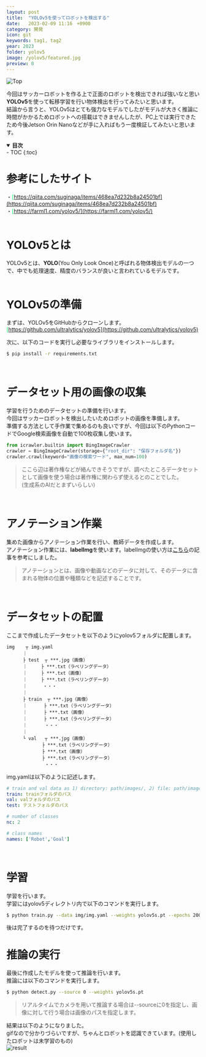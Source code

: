 ```yaml
---
layout: post
title:  "YOLOv5を使ってロボットを検出する"
date:   2023-02-09 11:16　+0900
category: 開発
icon: git
keywords: tag1, tag2
year: 2023
folder: yolov5
image: /yolov5/featured.jpg
preview: 0
---
```


![Top]({{site.baseurl}}/post-img/開発/yolov5/yolov5.gif)

今回はサッカーロボットを作る上で正面のロボットを検出できれば強いなと思い**YOLOv5**を使って転移学習を行い物体検出を行ってみたいと思います。<br>
結論から言うと、YOLOv5はとても強力なモデルでしたがモデルが大きく推論に時間がかかるためロボットへの搭載はできませんしたが、PC上では実行できたため今後Jetson Orin Nanoなどが手に入ればもう一度検証してみたいと思います。

<details open markdown="block">
  <summary><b>目次</b></summary>
- TOC
{:toc}
</details>

# 参考にしたサイト
・<span style="color: #00FF66; ">[https://qiita.com/suginaga/items/468ea7d232b8a24501bf](https://qiita.com/suginaga/items/468ea7d232b8a24501bf)</span>
<br>
・<span style="color: #00FF66; ">[https://farml1.com/yolov5/](https://farml1.com/yolov5/)</span>
<br><br>

# YOLOv5とは
YOLOv5とは、**YOLO**(You Only Look Once)と呼ばれる物体検出モデルの一つで、中でも処理速度、精度のバランスが良いと言われているモデルです。<br>
<br>

# YOLOv5の準備
まずは、YOLOv5をGitHubからクローンします。<br>
<span style="color: #00FF66; ">[https://github.com/ultralytics/yolov5](https://github.com/ultralytics/yolov5)</span>
<br>

次に、以下のコードを実行し必要なライブラリをインストールします。<br>
```bash
$ pip install -r requirements.txt
```
<br>

# データセット用の画像の収集
学習を行うためのデータセットの準備を行います。<br>
今回はサッカーロボットを検出したいためロボットの画像を準備します。<br>
準備する方法として手作業で集めるのも良いですが、今回は以下のPythonコードでGoogle検索画像を自動で100枚収集し使います。<br>
```python
from icrawler.builtin import BingImageCrawler
crawler = BingImageCrawler(storage={"root_dir": "保存フォルダ名"})
crawler.crawl(keyword="画像の検索ワード", max_num=100)
```

> ここら辺は著作権などが絡んできそうですが、調べたところデータセットとして画像を使う場合は著作権に関わらず使えるとのことでした。<br>
(生成系のAIだとまずいらしい)<br>

<br>

# アノテーション作業
集めた画像からアノテーション作業を行い、教師データを作成します。<br>
アノテーション作業には、**labelImg**を使います。labelImgの使い方は<span style="color: #00FF66; ">[こちら](https://laid-back-scientist.com/labelimg)</span>の記事を参考にしました。<br>
> アノテーションとは、画像や動画などのデータに対して、そのデータに含まれる物体の位置や種類などを記述することです。<br>

<br>


# データセットの配置
ここまで作成したデータセットを以下のようにyolov5フォルダに配置します。<br>
```
img    ┬ img.yaml
　　　 ｜　
　　　 ├ test  ┬ ***.jpg（画像）
　　　 ｜　　　├ ***.txt（ラベリングデータ）
　　　 ｜　　　├ ***.txt（画像）
　　　 ｜　　　├ ***.txt（ラベリングデータ）
　　　 ｜　    ・・・
　　　 ｜　　　　　
　　　 ├ train  ┬ ***.jpg（画像）
　　　 ｜　　 　├ ***.txt（ラベリングデータ）
　　　 ｜　　　 ├ ***.txt（画像）
　　　 ｜　　　 ├ ***.txt（ラベリングデータ）
　　　 ｜　　   ・・・
　　　 ｜　　　　　
　　　 └ val   ┬ ***.jpg（画像）
　　　  　　　 ├ ***.txt（ラベリングデータ）
　　　  　 　　├ ***.txt（画像）
　　　  　　　 ├ ***.txt（ラベリングデータ）
　　　  　　　  ・・・
```

img.yamlは以下のように記述します。<br>
```yaml
# train and val data as 1) directory: path/images/, 2) file: path/images.txt, or 3) list: [path1/images/, path2/images/]
train: trainフォルダのパス
val: valフォルダのパス
test: テストフォルダのパス

# number of classes
nc: 2

# class names
names: ['Robot','Goal']
```
<br>

# 学習
学習を行います。<br>
学習にはyolov5ディレクトリ内で以下のコマンドを実行します。<br>
```bash
$ python train.py --data img/img.yaml --weights yolov5s.pt --epochs 200
```
後は完了するのを待つだけです。
<br>

# 推論の実行
最後に作成したモデルを使って推論を行います。<br>
推論には以下のコマンドを実行します。<br>
```bash
$ python detect.py --source 0 --weights yolov5s.pt
```
> リアルタイムでカメラを用いて推論する場合は--sourceに0を指定し、画像に対して行う場合は画像のパスを指定します。<br>

結果は以下のようになりました。<br>
gifなので分かりづらいですが、ちゃんとロボットを認識できています。(使用したロボットは未学習のもの)<br>
![result]({{site.baseurl}}/post-img/開発/yolov5/yolov5.gif)